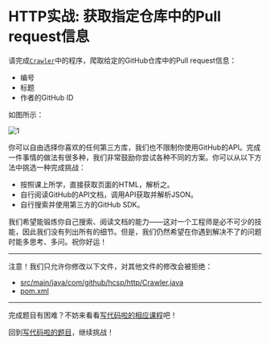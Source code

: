 # HTTP实战: 获取指定仓库中的Pull request信息

请完成[`Crawler`](https://github.com/hcsp/read-github-pull-requests/blob/master/src/main/java/com/github/hcsp/http/Crawler.java)中的程序，爬取给定的GitHub仓库中的Pull request信息：

- 编号
- 标题
- 作者的GitHub ID

如图所示：

![1](https://github.com/hcsp/read-github-pull-requests/blob/master/pull-screenshot.png)

你可以自由选择你喜欢的任何第三方库，我们也不限制你使用GitHub的API。完成一件事情的做法有很多种，我们非常鼓励你尝试各种不同的方案。你可以从以下方法中挑选一种完成挑战：

- 按照课上所学，直接获取页面的HTML，解析之。
- 自行阅读GitHub的API文档，调用API获取并解析JSON。
- 自行搜索并使用第三方的GitHub SDK。

我们希望能锻炼你自己搜索、阅读文档的能力——这对一个工程师是必不可少的技能，因此我们没有列出所有的细节。但是，我们仍然希望在你遇到解决不了的问题时能多思考、多问。祝你好运！

-----
注意！我们只允许你修改以下文件，对其他文件的修改会被拒绝：
- [src/main/java/com/github/hcsp/http/Crawler.java](https://github.com/hcsp/read-github-pull-requests/blob/master/src/main/java/com/github/hcsp/http/Crawler.java)
- [pom.xml](https://github.com/hcsp/read-github-pull-requests/blob/master/pom.xml)
-----


完成题目有困难？不妨来看看[写代码啦的相应课程](https://xiedaimala.com/tasks/661cd7ab-7fea-47d0-8e11-555d6fca751d)吧！

回到[写代码啦的题目](https://xiedaimala.com/tasks/661cd7ab-7fea-47d0-8e11-555d6fca751d/quizzes/6c87ef57-7f06-4af2-9112-86dd27ff099d)，继续挑战！
